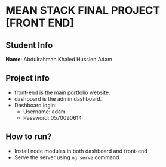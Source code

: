 # MEAN STACK FINAL PROJECT [FRONT END]
## Student Info
**Name**: Abdulrahman Khaled Hussien Adam

## Project info
- front-end is the main portfolio website.
- dashboard is the admin dashboard.
- Dashboard login:
  - Username: adam
  - Password: 0570090614

## How to run?
- Install node modules in both dashboard and front-end
- Serve the server using ```ng serve``` command 


